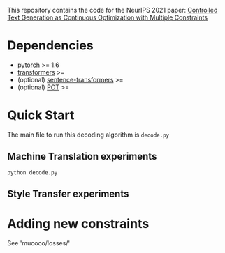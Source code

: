 This repository contains the code for the NeurIPS 2021 paper: [Controlled Text Generation as Continuous Optimization with Multiple Constraints](https://arxiv.org/abs/2108.01850)

# Dependencies

* [pytorch](#) >= 1.6
* [transformers](#) >=
* (optional) [sentence-transformers](#) >= 
* (optional) [POT](#) >=

# Quick Start

The main file to run this decoding algorithm is `decode.py`

## Machine Translation experiments
```
python decode.py
```

## Style Transfer experiments

# Adding new constraints

See 'mucoco/losses/'
